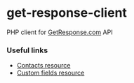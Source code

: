 # get-response-client

PHP client for [GetResponse.com](https://www.getresponse.com/) API

### Useful links

* [Contacts resource](https://apidocs.getresponse.com/v3/resources/contacts)
* [Custom fields resource](https://apidocs.getresponse.com/v3/resources/customfields)
